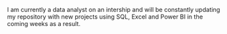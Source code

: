 I am currently a data analyst on an intership and will be constantly updating my repository with new projects using SQL, Excel and Power BI in the coming weeks as a result.
